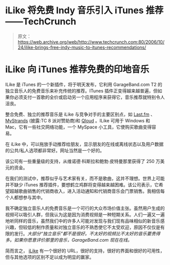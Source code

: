# iLike 将免费 Indy 音乐引入 iTunes 推荐——TechCrunch

> 原文：<https://web.archive.org/web/http://www.techcrunch.com:80/2006/10/24/ilike-brings-free-indy-music-to-itunes-recommendations/>

# iLike 向 iTunes 推荐免费的印地音乐

ILike 是 iTunes 的一个新插件，将于明天发布，它利用 GarageBand.com T2 的独立音乐人的免费音乐来补充传统的推荐。ITunes 插件正变得越来越普遍，但如果你必须支付一首歌的全价或启动另一个应用程序来获得它，音乐推荐就特别令人沮丧。

整合免费、独立的推荐音乐是 iLike 与竞争对手的主要区别点，如 [Last.fm](https://web.archive.org/web/20211024231838/http://lastfm.com/) 、 [MyStrands](https://web.archive.org/web/20211024231838/http://mystrands.com/) (披露:TC 8 派对赞助商)和 [Qloud](https://web.archive.org/web/20211024231838/http://qloud.com/) 。ILike 可用于 Windows 和 Mac，它有一些社交网络功能，一个 MySpace 小工具，它使购买歌曲变得容易。

在 iLike 中，可以拖放手动推荐给朋友，显示朋友的在线或离线状态以及用户数据的公共/私人选项都非常好。网址当然是一个好的。

该公司有一些重量级的支持，从维诺德·科斯拉和鲍勃·皮特曼那里获得了 250 万美元的资金。

在我们的测试中，推荐似乎与艺术家有关，而不是歌曲，这并不理想。世界上可能并不缺少 iTunes 推荐插件，要想鹤立鸡群将变得越来越困难。该公司表示，它希望超越歌曲销售的代销商收入，进入活动通知和代销商音乐会门票销售。我相信每个人都想参与其中。

我不确定独立音乐人的免费音乐是一个可行的大众市场价值主张。虽然用户生成的视频可以吸引人群，但我认为这是因为消费视频是一种短期关系。人们一遍又一遍地听同样的音乐，虽然我们中的许多人可能对发现与我们现有品味相似的新音乐感兴趣，但较低的制作质量和对独立音乐的不熟悉使它不太受欢迎，原因不仅仅是有限的发行。*大部分“独立音乐”都不是很好。不太好的视频比不太好的音乐要贵得多。如果你愿意评价那里的音乐，GarageBand.com 现在在线。*

简而言之， [iLike](https://web.archive.org/web/20211024231838/http://ilike.com/) 有一个很好的 URL，很好的支持，很好的界面和很好的可用性，但与其他选项的区别不足以成为明显的赢家。